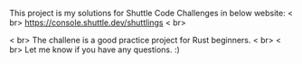 This project is my solutions for Shuttle Code Challenges in below website: < br>
https://console.shuttle.dev/shuttlings < br>

< br>
The challene is a good practice project for Rust beginners.  < br>
< br>
Let me know if you have any questions. :)

